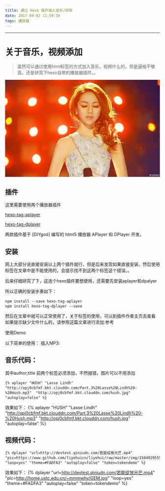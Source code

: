 ```yaml
---
title: 通过 Hexo 插件插入音乐/视频
date: 2017-09-02 11:59:39
tags: 播放器
---
```

<hr>


# 关于音乐，视频添加

> 虽然可以通过使用html标签的方式加入音乐，视频什么的，但是逼格不够高，还是研究下hexo自带的播放器插件。。

![enter description here][1]
<!--more-->
## 插件

这里需要使用两个播放器插件

[hexo-tag-aplayer](https://github.com/grzhan/hexo-tag-aplayer#upstream-issue)

[hexo-tag-dplayer](https://github.com/NextMoe/hexo-tag-dplayer)

两款插件基于 [DIYgod] 编写的 html5 播放器 APlayer 和 DPlayer 开发。

## 安装

网上大部分说直接安装以上两个插件就行，但是后来发现如果直接安装，然后使用标签在文章中是不能使用的，会提示找不到这两个标签这个错误。。

后来仔细研究了下，这连个hexo插件要想使用，还需要先安装aplayer和dpalyer

所以正确的安装步奏如下：

```
npm install --save hexo-tag-aplayer
npm install hexo-tag-dplayer --save
```

然后在文章中就可以正常使用了，关于标签的使用，可以到插件作者主页去查看
如果提示缺少文件什么的，请参照这篇文章进行添加:参考

使用Demo

以下简单的使用：
插入MP3:

## 音乐代码：
其中author,title 前两个标签必须添加，不然报错，图片可以不用添加

```
{% aplayer "HUSH" "Lasse Lindh" "http://opj0cbfmf.bkt.clouddn.com/Part.3%20Lasse%20Lindh%20-%20Hush.mp3"  "http://opj0cbfmf.bkt.clouddn.com/hush.jpg" "autoplay=false" %}
```

效果如下：
{% aplayer "HUSH" "Lasse Lindh" "http://opj0cbfmf.bkt.clouddn.com/Part.3%20Lasse%20Lindh%20-%20Hush.mp3"  "http://opj0cbfmf.bkt.clouddn.com/hush.jpg" "autoplay=false" %}


## 视频代码：

```
{% dplayer "url=http://devtest.qiniudn.com/若能绽放光芒.mp4"  "pic=https://www.github.com/liyehuicn/liyehui/raw/master/img/1504929555850.jpg" "loop=yes" "theme=#FADFA3" "autoplay=false" "token=tokendemo" %}
```

效果如下：
{% dplayer "url=http://devtest.qiniudn.com/若能绽放光芒.mp4"  "pic=http://home.ustc.edu.cn/~mmmwhy/GEM.jpg" "loop=yes" "theme=#FADFA3" "autoplay=false" "token=tokendemo" %}


  [1]: https://www.github.com/liyehuicn/liyehui/raw/master/img/1504929555850.jpg